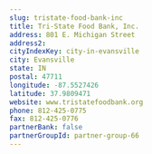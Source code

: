 ```yaml
---
slug: tristate-food-bank-inc
title: Tri-State Food Bank, Inc.
address: 801 E. Michigan Street
address2: 
cityIndexKey: city-in-evansville
city: Evansville
state: IN
postal: 47711
longitude: -87.5527426
latitude: 37.9809471
website: www.tristatefoodbank.org
phone: 812-425-0775
fax: 812-425-0776
partnerBank: false
partnerGroupId: partner-group-66
---
```

